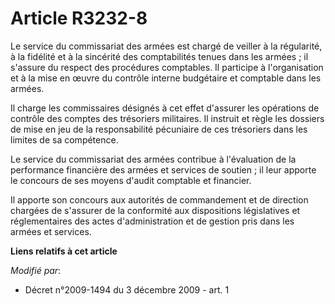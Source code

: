 # Article R3232-8

Le service du commissariat des armées est chargé de veiller à la régularité, à la fidélité et à la sincérité des
comptabilités tenues dans les armées ; il s'assure du respect des procédures comptables. Il participe à l'organisation et à
la mise en œuvre du contrôle interne budgétaire et comptable dans les armées. 

Il charge les commissaires désignés à cet effet d'assurer les opérations de contrôle des comptes des trésoriers militaires.
Il instruit et règle les dossiers de mise en jeu de la responsabilité pécuniaire de ces trésoriers dans les limites de sa
compétence. 

Le service du commissariat des armées contribue à l'évaluation de la performance financière des armées et services de
soutien ; il leur apporte le concours de ses moyens d'audit comptable et financier. 

Il apporte son concours aux autorités de commandement et de direction chargées de s'assurer de la conformité aux dispositions
législatives et réglementaires des actes d'administration et de gestion pris dans les armées et services.

**Liens relatifs à cet article**

_Modifié par_:

  - Décret n°2009-1494 du 3 décembre 2009 - art. 1
